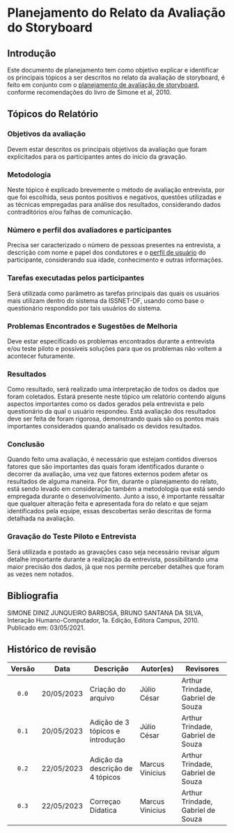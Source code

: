 # Planejamento do Relato da Avaliação do Storyboard

## Introdução
Este documento de planejamento tem como objetivo explicar e identificar os principais tópicos a ser descritos no relato da avaliação de storyboard, é feito em conjunto com o [planejamento de avaliação de storyboard](./plan_avaliacao_storyboard.md), conforme recomendações do livro de Simone et al, 2010.
## Tópicos do Relatório
### Objetivos da avaliação
Devem estar descritos os principais objetivos da avaliação que foram explicitados para os participantes antes do inicio da gravação.
### Metodologia
Neste tópico é explicado brevemente o método de avaliação entrevista, por que foi escolhida, seus pontos positivos e negativos, questões utilizadas e as técnicas empregadas para análise dos resultados, considerando dados contraditórios e/ou falhas de comunicação. 
### Número e perfil dos avaliadores e participantes
Precisa ser caracterizado o número de pessoas presentes na entrevista, a descrição com nome e papel dos condutores e o [perfil de usuário](../../analise_de_requisitos/perfil_de_usuario.md) do participante, considerando sua idade, conhecimento e outras informações.

### Tarefas executadas pelos participantes
Será utilizada como parâmetro as tarefas principais das quais os usuários mais utilizam dentro do sistema da ISSNET-DF, usando como base o questionário respondido por tais usuários do sistema.

### Problemas Encontrados e Sugestões de Melhoria
Deve estar especificado os problemas encontrados durante a entrevista e/ou teste piloto e possíveis soluções para que os problemas não voltem a acontecer futuramente.

### Resultados
Como resultado, será realizado uma interpretação de todos os dados que foram coletados. Estará presente neste tópico um relatório contendo alguns aspectos importantes como os dados gerados pela entrevista e pelo questionário da qual o usuário respondeu. Está avaliação dos resultados deve ser feita de foram rigorosa, demonstrando quais são os pontos mais importantes considerados quando analisado os devidos resultados.

### Conclusão
Quando feito uma avaliação, é necessário que estejam contidos diversos fatores que são importantes das quais foram identificados durante o decorrer da avaliação, uma vez que fatores externos podem afetar os resultados de alguma maneira. Por fim, durante o planejamento do relato, está sendo levado em consideração também a metodologia que está sendo empregada durante o desenvolvimento. Junto a isso, é importante ressaltar que qualquer alteração feita e apresentada fora do relato e que sejam identificados pela equipe, essas descobertas serão descritas de forma detalhada na avaliação.

### Gravação do Teste Piloto e Entrevista
Será utilizada e postado as gravações caso seja necessário revisar algum detalhe importante durante a realização da entrevista, possibilitando uma maior precisão dos dados, já que nos permite perceber detalhes que foram as vezes nem notados.

<!-- ## Referências -->
<!-- FONTES CITADAS UTILIZADAS PARA EMBASAR O TEXTO. REMOVER CASO NÃO HOUVER  -->

## Bibliografia
<!-- FONTES CONSULTADAS DURANTE A ELABORAÇÃO DO TEXTO, CITADAS OU NÃO. REMOVER CASO NÃO HOUVER -->
SIMONE DINIZ JUNQUEIRO BARBOSA, BRUNO SANTANA DA SILVA, Interação Humano-Computador, 1a.
Edição, Editora Campus, 2010. Publicado em: 03/05/2021.

## Histórico de revisão

| Versão     | Data        | Descrição            | Autor(es)                          | Revisores  |
| :--------: | :---------: | -------------------- | ---------------------------------- | ---------- |
| `0.0`      |  20/05/2023 | Criação do arquivo   | Júlio César                        | Arthur Trindade, Gabriel de Souza |
| `0.1`      |  20/05/2023 | Adição de 3 tópicos e introdução    | Júlio César         | Arthur Trindade, Gabriel de Souza |
| `0.2`      |  22/05/2023 | Adição da descrição de 4 tópicos   | Marcus Vinicius      | Arthur Trindade, Gabriel de Souza |
| `0.3`      |  22/05/2023 | Correçao Didatica   | Marcus Vinicius                     | Arthur Trindade, Gabriel de Souza |
